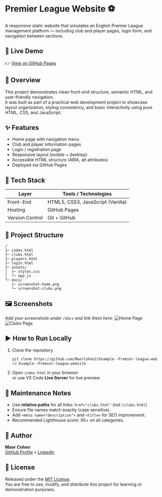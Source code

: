 # Premier League Website ⚽

A responsive static website that simulates an English Premier League management platform — including club and player pages, login form, and navigation between sections.

## 🚀 Live Demo
👉 [View on GitHub Pages](https://maorcohen2.github.io/Example--Premier-league-website/)

## 🧩 Overview
This project demonstrates clean front-end structure, semantic HTML, and user-friendly navigation.  
It was built as part of a practical web development project to showcase layout organization, styling consistency, and basic interactivity using pure HTML, CSS, and JavaScript.

## ✨ Features
- Home page with navigation menu  
- Club and player information pages  
- Login / registration page  
- Responsive layout (mobile + desktop)  
- Accessible HTML structure (ARIA, alt attributes)  
- Deployed via GitHub Pages  

## 🧰 Tech Stack
| Layer | Tools / Technologies |
|--------|----------------------|
| Front-End | HTML5, CSS3, JavaScript (Vanilla) |
| Hosting | GitHub Pages |
| Version Control | Git + GitHub |

## 📁 Project Structure
```text
/
├─ index.html
├─ clubs.html
├─ players.html
├─ login.html
├─ assets/
│  ├─ styles.css
│  └─ app.js
└─ docs/
   ├─ screenshot-home.png
   └─ screenshot-clubs.png
```

## 🖼️ Screenshots
_Add your screenshots under `/docs` and link them here:_
![Home Page](docs/screenshot-home.png)
![Clubs Page](docs/screenshot-clubs.png)

## ▶️ How to Run Locally
1. Clone the repository  
   ```bash
   git clone https://github.com/MaorCohen2/Example--Premier-league-website.git
   cd Example--Premier-league-website
   ```
2. Open `index.html` in your browser  
   or use VS Code **Live Server** for live preview.

## 🔧 Maintenance Notes
- Use **relative paths** for all links: `href="clubs.html"` (not `/clubs.html`)  
- Ensure file names match exactly (case sensitive).  
- Add `<meta name="description">` and `<title>` for SEO improvement.  
- Recommended Lighthouse score: 90+ on all categories.  

## 👤 Author
**Maor Cohen**  
[GitHub Profile](https://github.com/MaorCohen2) • [LinkedIn](https://www.linkedin.com/in/maor-c/)  

## 📄 License
Released under the [MIT License](LICENSE).  
You are free to use, modify, and distribute this project for learning or demonstration purposes.

